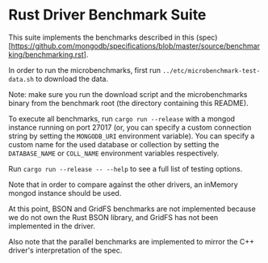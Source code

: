 # Rust Driver Benchmark Suite

This suite implements the benchmarks described in this (spec)[https://github.com/mongodb/specifications/blob/master/source/benchmarking/benchmarking.rst].

In order to run the microbenchmarks, first run `../etc/microbenchmark-test-data.sh` to download the data. 

Note: make sure you run the download script and the microbenchmarks binary from the benchmark root (the directory containing this README).

To execute all benchmarks, run `cargo run --release` with a mongod instance running on port 27017 (or, you can specify a custom 
connection string by setting the `MONGODB_URI` environment variable). You can specify a custom name for the used database or 
collection by setting the `DATABASE_NAME` or `COLL_NAME` environment variables respectively.

Run `cargo run --release -- --help` to see a full list of testing options.

Note that in order to compare against the other drivers, an inMemory mongod instance should be used.

At this point, BSON and GridFS benchmarks are not implemented because we do not own the Rust BSON library, and GridFS has not been implemented
in the driver.

Also note that the parallel benchmarks are implemented to mirror the C++ driver's interpretation of the spec.
